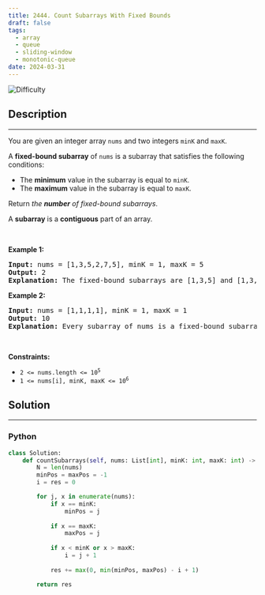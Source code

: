 ```yaml
---
title: 2444. Count Subarrays With Fixed Bounds
draft: false
tags: 
  - array
  - queue
  - sliding-window
  - monotonic-queue
date: 2024-03-31
---
```


![Difficulty](https://img.shields.io/badge/Difficulty-Hard-blue.svg)

## Description

---
<p>You are given an integer array <code>nums</code> and two integers <code>minK</code> and <code>maxK</code>.</p>

<p>A <strong>fixed-bound subarray</strong> of <code>nums</code> is a subarray that satisfies the following conditions:</p>

<ul>
	<li>The <strong>minimum</strong> value in the subarray is equal to <code>minK</code>.</li>
	<li>The <strong>maximum</strong> value in the subarray is equal to <code>maxK</code>.</li>
</ul>

<p>Return <em>the <strong>number</strong> of fixed-bound subarrays</em>.</p>

<p>A <strong>subarray</strong> is a <strong>contiguous</strong> part of an array.</p>

<p>&nbsp;</p>
<p><strong class="example">Example 1:</strong></p>

<pre>
<strong>Input:</strong> nums = [1,3,5,2,7,5], minK = 1, maxK = 5
<strong>Output:</strong> 2
<strong>Explanation:</strong> The fixed-bound subarrays are [1,3,5] and [1,3,5,2].
</pre>

<p><strong class="example">Example 2:</strong></p>

<pre>
<strong>Input:</strong> nums = [1,1,1,1], minK = 1, maxK = 1
<strong>Output:</strong> 10
<strong>Explanation:</strong> Every subarray of nums is a fixed-bound subarray. There are 10 possible subarrays.
</pre>

<p>&nbsp;</p>
<p><strong>Constraints:</strong></p>

<ul>
	<li><code>2 &lt;= nums.length &lt;= 10<sup>5</sup></code></li>
	<li><code>1 &lt;= nums[i], minK, maxK &lt;= 10<sup>6</sup></code></li>
</ul>


## Solution

---
### Python
``` py title='count-subarrays-with-fixed-bounds'
class Solution:
    def countSubarrays(self, nums: List[int], minK: int, maxK: int) -> int:
        N = len(nums)
        minPos = maxPos = -1
        i = res = 0

        for j, x in enumerate(nums):
            if x == minK:
                minPos = j
            
            if x == maxK:
                maxPos = j
            
            if x < minK or x > maxK:
                i = j + 1
            
            res += max(0, min(minPos, maxPos) - i + 1)

        return res

```

